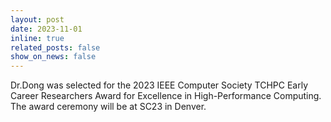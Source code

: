 ```yaml
---
layout: post
date: 2023-11-01
inline: true
related_posts: false
show_on_news: false
---
```


Dr.Dong was selected for the 2023 IEEE Computer Society TCHPC Early Career Researchers Award for Excellence in High-Performance Computing. The award ceremony will be at SC23 in Denver.
